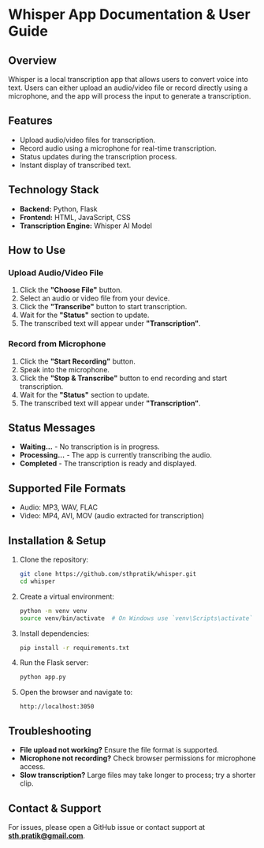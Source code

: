 # Whisper App Documentation & User Guide

## Overview
Whisper is a local transcription app that allows users to convert voice into text. Users can either upload an audio/video file or record directly using a microphone, and the app will process the input to generate a transcription.

## Features
- Upload audio/video files for transcription.
- Record audio using a microphone for real-time transcription.
- Status updates during the transcription process.
- Instant display of transcribed text.

## Technology Stack
- **Backend:** Python, Flask
- **Frontend:** HTML, JavaScript, CSS
- **Transcription Engine:** Whisper AI Model

## How to Use

### Upload Audio/Video File
1. Click the **"Choose File"** button.
2. Select an audio or video file from your device.
3. Click the **"Transcribe"** button to start transcription.
4. Wait for the **"Status"** section to update.
5. The transcribed text will appear under **"Transcription"**.

### Record from Microphone
1. Click the **"Start Recording"** button.
2. Speak into the microphone.
3. Click the **"Stop & Transcribe"** button to end recording and start transcription.
4. Wait for the **"Status"** section to update.
5. The transcribed text will appear under **"Transcription"**.

## Status Messages
- **Waiting...** - No transcription is in progress.
- **Processing...** - The app is currently transcribing the audio.
- **Completed** - The transcription is ready and displayed.

## Supported File Formats
- Audio: MP3, WAV, FLAC
- Video: MP4, AVI, MOV (audio extracted for transcription)

## Installation & Setup
1. Clone the repository:
   ```bash
   git clone https://github.com/sthpratik/whisper.git
   cd whisper
   ```
2. Create a virtual environment:
   ```bash
   python -m venv venv
   source venv/bin/activate  # On Windows use `venv\Scripts\activate`
   ```
3. Install dependencies:
   ```bash
   pip install -r requirements.txt
   ```
4. Run the Flask server:
   ```bash
   python app.py
   ```
5. Open the browser and navigate to:
   ```
   http://localhost:3050
   ```

## Troubleshooting
- **File upload not working?** Ensure the file format is supported.
- **Microphone not recording?** Check browser permissions for microphone access.
- **Slow transcription?** Large files may take longer to process; try a shorter clip.

## Contact & Support
For issues, please open a GitHub issue or contact support at **sth.pratik@gmail.com**.


